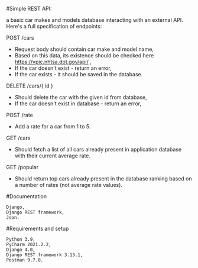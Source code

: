 

#Simple REST API:

a basic car makes and models database interacting with an external API. Here's a full specification of endpoints:

POST /cars

- Request body should contain car make and model name,
- Based on this data, its existence should be checked here https://vpic.nhtsa.dot.gov/api/  ,
- If the car doesn't exist - return an error,
- If the car exists - it should be saved in the database.

DELETE /cars/{ id }

- Should delete the car with the given id from database,
- If the car doesn't exist in database - return an error,

POST /rate

- Add a rate for a car from 1 to 5.

GET /cars

 - Should fetch a list of all cars already present in application database with their current average rate.

GET /popular

- Should return top cars already present in the database ranking based on a number of rates (not average rate values).

#Documentation

    Django,
    Django REST framework,
    Json.

#Requirements and setup

    Python 3.9,
    PyCharm 2021.2.2,
    Django 4.0,
    Django REST framework 3.13.1,
    Postman 9.7.0.

